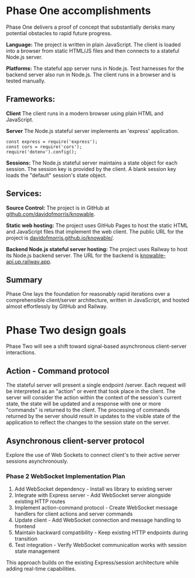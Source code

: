 # Phase One accomplishments
Phase One delivers a proof of concept that substantially derisks many potential obstacles to rapid future progress.

**Language:**
The project is written in plain JavaScript. The client is loaded into a browser from static HTML/JS files and then connects to a stateful Node.js server.

**Platforms:**
The stateful app server runs in Node.js.
Test harnesses for the backend server also run in Node.js.
The client runs in a browser and is tested manually.

## Frameworks: 
**Client**
The client runs in a modern browser using plain HTML and JavaScript. 

**Server**
The Node.js stateful server implements an 'express' application.
```
const express = require('express');
const cors = require('cors');
require('dotenv').config();
```

**Sessions:**
The Node.js stateful server maintains a state object for each session. The session key is provided by the client. A blank session key loads the "default" session's state object.

## Services:
**Source Control:**
The project is in GitHub at [github.com/davidofmorris/knowable](https://github.com/davidofmorris/knowable/).

**Static web hosting:**
The project uses GitHub Pages to host the static HTML and JavaScript files that implement the web client.
The public URL for the project is [davidofmorris.github.io/knowable/](https://davidofmorris.github.io/knowable/).

**Backend Node.js stateful server hosting:**
The project uses Railway to host its Node.js backend server. The URL for the backend is [knowable-api.up.railway.app](https://knowable-api.up.railway.app/).

## Summary
Phase One lays the foundation for reasonably rapid iterations over a comprehensible client/server architecture, written in JavaScript, and hosted almost effortlessly by GitHub and Railway.


# Phase Two design goals
Phase Two will see a shift toward signal-based asynchronous client-server interactions.

## Action - Command protocol
The stateful server will present a single endpoint /server. Each request will be interpreted as an "action" or event that took place in the client. The server will consider the action within the context of the session's current state, the state will be updated and a response with one or more "commands" is returned to the client. The processing of commands returned by the server should result in updates to the visible state of the application to reflect the changes to the session state on the server.

## Asynchronous client-server protocol
Explore the use of Web Sockets to connect client's to their active server sessions asynchronously.

### Phase 2 WebSocket Implementation Plan
1. Add WebSocket dependency - Install ws library to existing server
2. Integrate with Express server - Add WebSocket server alongside existing HTTP routes
3. Implement action-command protocol - Create WebSocket message handlers for client actions and server commands 
4. Update client - Add WebSocket connection and message handling to frontend
5. Maintain backward compatibility - Keep existing HTTP endpoints during transition
6. Test integration - Verify WebSocket communication works with session state management

This approach builds on the existing Express/session architecture while adding real-time capabilities. 

